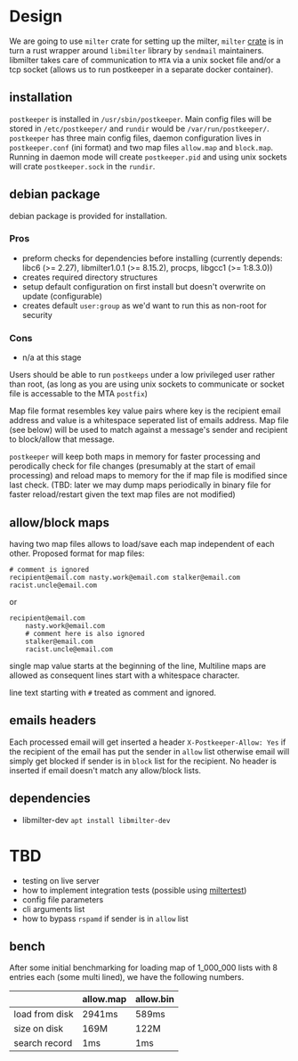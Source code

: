# Design


We are going to use `milter` crate for setting up the milter, `milter` [crate](https://docs.rs/milter/) is in turn a rust wrapper around `libmilter` library by `sendmail` maintainers. libmilter takes care of communication to `MTA` via a unix socket file and/or a tcp socket (allows us to run postkeeper in a separate docker container).

## installation
`postkeeper` is installed in `/usr/sbin/postkeeper`. Main config files will be stored in `/etc/postkeeper/` and `rundir` would be `/var/run/postkeeper/`. `postkeeper` has three main config files, daemon configuration lives in `postkeeper.conf` (ini format) and two map files `allow.map` and `block.map`. Running in daemon mode will create `postkeeper.pid` and using unix sockets will crate `postkeeper.sock` in the `rundir`.

## debian package
debian package is provided for installation.
### Pros
- preform checks for dependencies before installing (currently depends: libc6 (>= 2.27), libmilter1.0.1 (>= 8.15.2), procps, libgcc1 (>= 1:8.3.0))
- creates required directory structures
- setup default configuration on first install but doesn't overwrite on update (configurable)
- creates default `user:group` as we'd want to run this as non-root for security

### Cons
- n/a at this stage

Users should be able to run `postkeeps` under a low privileged user rather than root, (as long as you are using unix sockets to communicate or socket file is accessable to the MTA `postfix`)

Map file format resembles key value pairs where key is the recipient email address and value is a whitespace seperated list of emails address. Map file (see below) will be used to match against a message's sender and recipient to block/allow that message.

`postkeeper` will keep both maps in memory for faster processing and perodically check for file changes (presumably at the start of email processing) and reload maps to memory for the if map file is modified since last check. (TBD: later we may dump maps periodically in binary file for faster reload/restart given the text map files are not modified)



## allow/block maps
having two map files allows to load/save each map independent of each other. Proposed format for map files:

```
# comment is ignored
recipient@email.com nasty.work@email.com stalker@email.com racist.uncle@email.com
```

or 
```
recipient@email.com 
    nasty.work@email.com 
    # comment here is also ignored
    stalker@email.com 
    racist.uncle@email.com
```

single map value starts at the beginning of the line, Multiline maps are allowed as consequent lines start with a whitespace character.

line text starting with `#` treated as comment and ignored.


## emails headers
Each processed email will get inserted a header `X-Postkeeper-Allow: Yes` if the recipient of the email has put the sender in `allow` list otherwise email will simply get blocked if sender is in `block` list for the recipient. No header is inserted if email doesn't match any allow/block lists.

## dependencies 
- libmilter-dev `apt install libmilter-dev`

# TBD
- testing on live server 
- how to implement integration tests (possible using [miltertest](http://manpages.org/miltertest/8))
- config file parameters
- cli arguments list
- how to bypass `rspamd` if sender is in `allow` list


## bench
After some initial benchmarking for loading map of 1_000_000 lists with 8 entries each (some multi lined), we have the following numbers.

|                   | allow.map     | allow.bin     |
|------------------ | ------------- |---------------|
| load from disk    | 2941ms        | 589ms         | 
| size on disk      | 169M          | 122M          | 
| search record     | 1ms           | 1ms           |
